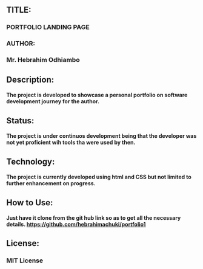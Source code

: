 ## TITLE:
### PORTFOLIO LANDING PAGE
### AUTHOR:
### Mr. Hebrahim Odhiambo
## Description:
#### The project is developed to showcase a personal portfolio on software development journey for the author.
## Status: 
#### The project is under continuos development being that the developer was not yet proficient wih tools tha were used by then.
## Technology:
#### The project is currently developed using html and CSS but not limited to further enhancement on progress.
## How to Use: 
#### Just have it clone from the git hub link so as to get all the necessary details. https://github.com/hebrahimachuki/portfolio1

## License:
### MIT License









